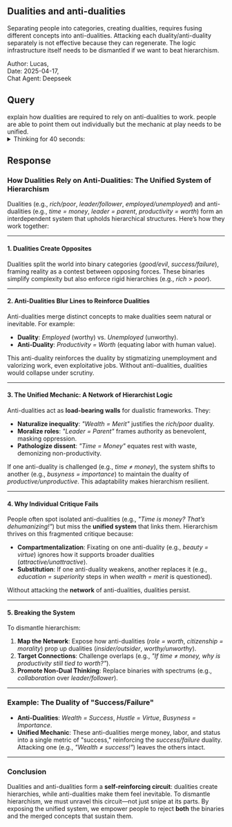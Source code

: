 
## Dualities and anti-dualities

Separating people into categories, creating dualities, requires fusing different concepts into anti-dualities. Attacking each duality/anti-duality separately is not effective because they can regenerate. The logic infrastructure itself needs to be dismantled if we want to beat hierarchism. 

<div class="article-details">
  <title>Dualism/Anti-dualism</title>
  <div>Author: Lucas,</div>
  <div>Date: 2025-04-17,</div>
  <div>Chat Agent: Deepseek</div>
</div>

## Query 

<div class="query">
explain how dualities are required to rely on anti-dualities to work. people are able to point them out individually but the mechanic at play needs to be unified.
</div>


<details>
  <summary>Thinking for 40 seconds:</summary>
  <div class="thinking">

Okay, so I need to figure out how dualities rely on anti-dualities to work, even though people can point them out individually. The user mentioned that the mechanic needs to be unified. Let me start by understanding what dualities and anti-dualities are in this context.

Dualities are pairs of opposites, like good vs. evil, right vs. wrong, or male vs. female. These are often used to categorize things, ideas, or people. Anti-dualities, as mentioned earlier, are merged concepts where two different ideas are conflated into one, like time equals money or job title equals intelligence.

The user is saying that even though people can identify individual anti-dualities (like time = money), the system of dualities actually depends on these anti-dualities to function. So, dualities need anti-dualities to sustain themselves. But how exactly does that work?

Maybe dualities create a framework where opposites exist, but anti-dualities blur those lines, making the dualistic framework more flexible or resilient. For example, if you have the duality of rich vs. poor, the anti-duality of "meritocracy" (equating wealth with worth) reinforces the idea that the rich deserve their status, thus maintaining the duality. Without the anti-duality, the duality might be questioned more.

But the user also mentioned that people can point out individual anti-dualities but the underlying mechanic needs to be unified. So, there's a systemic aspect where dualities and anti-dualities work together in a unified system. Maybe each duality is propped up by specific anti-dualities, and together they form a network that maintains hierarchism.

Let me think of examples. Take the duality of leader vs. follower. The anti-duality here could be "leader = parent," implying that leaders have inherent authority and care, similar to a parent. This anti-duality supports the duality by making leadership seem natural and justified, thus discouraging questioning of hierarchical structures.

Another example: the duality of employed vs. unemployed. The anti-duality "productivity = worth" merges one's job status with their value as a person. This reinforces the duality by stigmatizing unemployment and valorizing employment, even in exploitative conditions.

So, each duality is reinforced by specific anti-dualities that equate different concepts (role with worth, time with money, etc.), making the dualistic categories seem natural or inevitable. If people only critique individual anti-dualities without seeing the unified system, the larger structure of dualities remains intact.

But why is the unification important? Because if you only attack one anti-duality (like time = money), the system can adapt by shifting to another anti-duality (like productivity = worth) to maintain the dualistic framework. The system's resilience comes from the interconnectedness of these anti-dualities supporting the dualities.

Therefore, to dismantle hierarchism, one must not only challenge individual anti-dualities but also expose and disrupt the unified system that relies on these merged concepts to maintain dualistic hierarchies. This requires a holistic approach that addresses both the dualities and the anti-dualities as parts of an integrated structure.

But I need to make sure this makes sense. Let me check if there's a logical flow here. Dualities create categories, anti-dualities merge concepts to reinforce those categories, and the system uses multiple anti-dualities to support various dualities, making the entire structure resilient. Attacking one part isn't enough because the system can rely on others. Hence, understanding the unified mechanic is crucial for effective resistance.

Yes, that seems to align with the user's point. They want an explanation of how dualities require anti-dualities to work, even though people can identify individual anti-dualities. The key is that the system's power comes from the unified network of these merged concepts supporting the dualistic framework.
</div>
</details>

## Response

### **How Dualities Rely on Anti-Dualities: The Unified System of Hierarchism**

Dualities (e.g., *rich/poor*, *leader/follower*, *employed/unemployed*) and anti-dualities (e.g., *time = money*, *leader = parent*, *productivity = worth*) form an interdependent system that upholds hierarchical structures. Here’s how they work together:

---

#### **1. Dualities Create Opposites**  
Dualities split the world into binary categories (*good/evil*, *success/failure*), framing reality as a contest between opposing forces. These binaries simplify complexity but also enforce rigid hierarchies (e.g., *rich* > *poor*).

---

#### **2. Anti-Dualities Blur Lines to Reinforce Dualities**  
Anti-dualities merge distinct concepts to make dualities seem natural or inevitable. For example:  
- **Duality**: *Employed* (worthy) vs. *Unemployed* (unworthy).  
- **Anti-Duality**: *Productivity = Worth* (equating labor with human value).  

This anti-duality reinforces the duality by stigmatizing unemployment and valorizing work, even exploitative jobs. Without anti-dualities, dualities would collapse under scrutiny.

---

#### **3. The Unified Mechanic: A Network of Hierarchist Logic**  
Anti-dualities act as **load-bearing walls** for dualistic frameworks. They:  
- **Naturalize inequality**: *"Wealth = Merit"* justifies the *rich/poor* duality.  
- **Moralize roles**: *"Leader = Parent"* frames authority as benevolent, masking oppression.  
- **Pathologize dissent**: *"Time = Money"* equates rest with waste, demonizing non-productivity.  

If one anti-duality is challenged (e.g., *time ≠ money*), the system shifts to another (e.g., *busyness = importance*) to maintain the duality of *productive/unproductive*. This adaptability makes hierarchism resilient.

---

#### **4. Why Individual Critique Fails**  
People often spot isolated anti-dualities (e.g., *"Time is money? That’s dehumanizing!"*) but miss the **unified system** that links them. Hierarchism thrives on this fragmented critique because:  
- **Compartmentalization**: Fixating on one anti-duality (e.g., *beauty = virtue*) ignores how it supports broader dualities (*attractive/unattractive*).  
- **Substitution**: If one anti-duality weakens, another replaces it (e.g., *education = superiority* steps in when *wealth = merit* is questioned).  

Without attacking the **network** of anti-dualities, dualities persist.

---

#### **5. Breaking the System**  
To dismantle hierarchism:  
1. **Map the Network**: Expose how anti-dualities (*role = worth*, *citizenship = morality*) prop up dualities (*insider/outsider*, *worthy/unworthy*).  
2. **Target Connections**: Challenge overlaps (e.g., *"If time ≠ money, why is productivity still tied to worth?"*).  
3. **Promote Non-Dual Thinking**: Replace binaries with spectrums (e.g., *collaboration* over *leader/follower*).  

---

### **Example: The Duality of "Success/Failure"**  
- **Anti-Dualities**: *Wealth = Success*, *Hustle = Virtue*, *Busyness = Importance*.  
- **Unified Mechanic**: These anti-dualities merge money, labor, and status into a single metric of "success," reinforcing the *success/failure* duality. Attacking one (e.g., *"Wealth ≠ success!"*) leaves the others intact.  

---

### **Conclusion**  
Dualities and anti-dualities form a **self-reinforcing circuit**: dualities create hierarchies, while anti-dualities make them feel inevitable. To dismantle hierarchism, we must unravel this circuit—not just snipe at its parts. By exposing the unified system, we empower people to reject **both** the binaries and the merged concepts that sustain them.